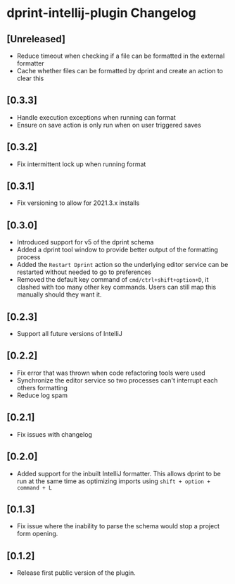 <!-- Keep a Changelog guide -> https://keepachangelog.com -->

# dprint-intellij-plugin Changelog

## [Unreleased]
- Reduce timeout when checking if a file can be formatted in the external formatter
- Cache whether files can be formatted by dprint and create an action to clear this

## [0.3.3]
- Handle execution exceptions when running can format
- Ensure on save action is only run when on user triggered saves

## [0.3.2]
- Fix intermittent lock up when running format

## [0.3.1]
- Fix versioning to allow for 2021.3.x installs

## [0.3.0]
- Introduced support for v5 of the dprint schema
- Added a dprint tool window to provide better output of the formatting process
- Added the `Restart Dprint` action so the underlying editor service can be restarted without needed to go to preferences
- Removed the default key command of `cmd/ctrl+shift+option+D`, it clashed with too many other key commands. Users can still map this manually should they want it.

## [0.2.3]
- Support all future versions of IntelliJ

## [0.2.2]
- Fix error that was thrown when code refactoring tools were used
- Synchronize the editor service so two processes can't interrupt each others formatting
- Reduce log spam

## [0.2.1]
- Fix issues with changelog

## [0.2.0]
- Added support for the inbuilt IntelliJ formatter. This allows dprint to be run at the same time as optimizing imports
  using `shift + option + command + L`

## [0.1.3]
- Fix issue where the inability to parse the schema would stop a project form opening.

## [0.1.2]
- Release first public version of the plugin.
